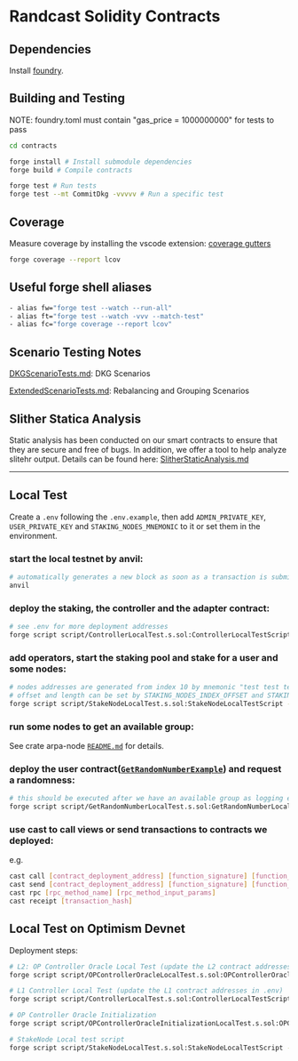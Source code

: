 # Randcast Solidity Contracts

## Dependencies

Install [foundry](https://github.com/foundry-rs/foundry#installation).

## Building and Testing

NOTE: foundry.toml must contain "gas_price = 1000000000" for tests to pass

```bash
cd contracts

forge install # Install submodule dependencies
forge build # Compile contracts

forge test # Run tests
forge test --mt CommitDkg -vvvvv # Run a specific test
```

## Coverage

Measure coverage by installing the vscode extension: [coverage gutters](https://marketplace.visualstudio.com/items?itemName=ryanluker.vscode-coverage-gutters)

```bash
forge coverage --report lcov
```

## Useful forge shell aliases

```bash
- alias fw="forge test --watch --run-all"
- alias ft="forge test --watch -vvv --match-test"
- alias fc="forge coverage --report lcov"
```

## Scenario Testing Notes

[DKGScenarioTests.md](./docs/DKGScenarioTests.md): DKG Scenarios

[ExtendedScenarioTests.md](./docs/ExtendedScenarioTests.md): Rebalancing and Grouping Scenarios

## Slither Statica Analysis

Static analysis has been conducted on our smart contracts to ensure that they are secure and free of bugs. In addition, we offer a tool to help analyze slitehr output. Details can be found here: [SlitherStaticAnalysis.md](./slither/SlitherStaticAnalysis.md)

---

## Local Test

Create a `.env` following the `.env.example`, then add `ADMIN_PRIVATE_KEY`, `USER_PRIVATE_KEY` and `STAKING_NODES_MNEMONIC` to it or set them in the environment.

### start the local testnet by anvil:

```bash
# automatically generates a new block as soon as a transaction is submitted
anvil
```

### deploy the staking, the controller and the adapter contract:

```bash
# see .env for more deployment addresses
forge script script/ControllerLocalTest.s.sol:ControllerLocalTestScript --fork-url http://localhost:8545 --broadcast
```

### add operators, start the staking pool and stake for a user and some nodes:

```bash
# nodes addresses are generated from index 10 by mnemonic "test test test test test test test test test test test junk"(anvil default)
# offset and length can be set by STAKING_NODES_INDEX_OFFSET and STAKING_NODES_INDEX_LENGTH in .env
forge script script/StakeNodeLocalTest.s.sol:StakeNodeLocalTestScript --fork-url http://localhost:8545 --broadcast -g 150
```

### run some nodes to get an available group:

See crate arpa-node [`README.md`](../crates/arpa-node/README.md) for details.

### deploy the user contract([`GetRandomNumberExample`](src/user/examples/GetRandomNumberExample.sol)) and request a randomness:

```bash
# this should be executed after we have an available group as logging e.g."Group index:0 epoch:1 is available, committers saved." in node terminal
forge script script/GetRandomNumberLocalTest.s.sol:GetRandomNumberLocalTestScript --fork-url http://localhost:8545 --broadcast
```

### use cast to call views or send transactions to contracts we deployed:

e.g.

```bash
cast call [contract_deployment_address] [function_signature] [function_input_params]
cast send [contract_deployment_address] [function_signature] [function_input_params] --private-key [sender_private_key]
cast rpc [rpc_method_name] [rpc_method_input_params]
cast receipt [transaction_hash]
```

## Local Test on Optimism Devnet

Deployment steps:

```bash
# L2: OP Controller Oracle Local Test (update the L2 contract addresses in .env)
forge script script/OPControllerOracleLocalTest.s.sol:OPControllerOracleLocalTestScript --fork-url http://localhost:9545 --broadcast

# L1 Controller Local Test (update the L1 contract addresses in .env)
forge script script/ControllerLocalTest.s.sol:ControllerLocalTestScript --fork-url http://localhost:8545 --broadcast

# OP Controller Oracle Initialization
forge script script/OPControllerOracleInitializationLocalTest.s.sol:OPControllerOracleInitializationLocalTestScript --fork-url http://localhost:9545 --broadcast

# StakeNode Local test script
forge script script/StakeNodeLocalTest.s.sol:StakeNodeLocalTestScript --fork-url http://localhost:8545 --broadcast -g 150
```
